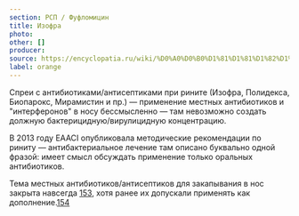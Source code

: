 ```yaml
---
section: РСП / Фуфломицин
title: Изофра
photo:
other: []
producer:
source: https://encyclopatia.ru/wiki/%D0%A0%D0%B0%D1%81%D1%81%D1%82%D1%80%D0%B5%D0%BB%D1%8C%D0%BD%D1%8B%D0%B9_%D1%81%D0%BF%D0%B8%D1%81%D0%BE%D0%BA_%D0%BF%D1%80%D0%B5%D0%BF%D0%B0%D1%80%D0%B0%D1%82%D0%BE%D0%B2
label: orange
---
```


Спреи с антибиотиками/антисептиками при рините (Изофра, Полидекса, Биопарокс, Мирамистин и пр.) — применение местных антибиотиков и "интерферонов" в носу бессмысленно — там невозможно создать должную бактерицидную/вирулицидную концентрацию.

В 2013 году EAACI опубликовала методические рекомендации по риниту — антибактериальное лечение там описано буквально одной фразой: имеет смысл обсуждать применение только оральных антибиотиков.

Тема местных антибиотиков/антисептиков для закапывания в нос закрыта навсегда [153](http://www.eaaci.org/resources/position-papers.html), хотя ранее их допускали применять как дополнение.[154](http://www.ncbi.nlm.nih.gov/pubmed/18702902)
